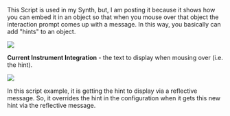 This Script is used in my Synth, but, I am posting it because it shows how you can embed it in an object so that when you mouse over that object the interaction prompt comes up with a message.  In this way, you basically can add "hints" to an object.  

![](https://github.com/mojoD/Sansar-Simple-And-Reflex-Script-Integration/blob/master/images/CustomCurrentInstrumentPlaying.png)

**Current Instrument Integration** - the text to display when mousing over (i.e. the hint).

![](https://github.com/mojoD/Sansar-Simple-And-Reflex-Script-Integration/blob/master/images/Hint.png)

In this script example, it is getting the hint to display via a reflective message.  So, it overrides the hint in the configuration when it gets this new hint via the reflective message.
